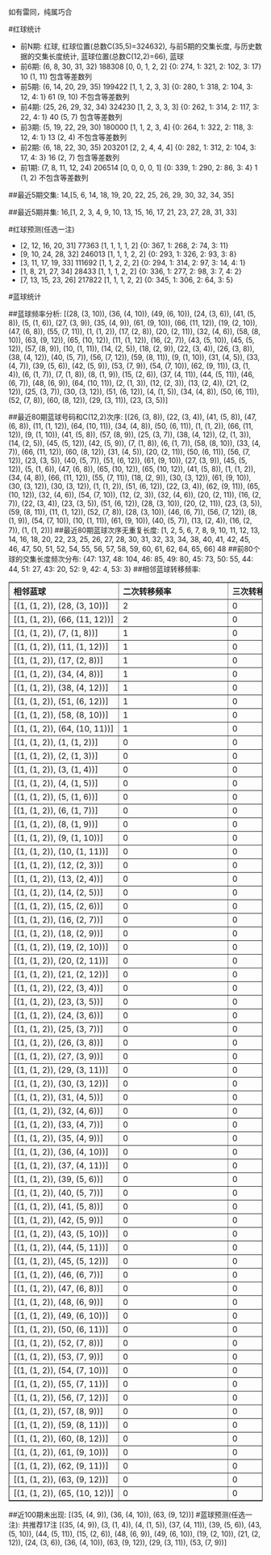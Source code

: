 <!-- 
.. title: 大乐透12013期(2012-02-06)数据分析报告
.. slug: dlott-12013-2012-02-06-report
.. date: 2012-02-07 08:00:00 UTC+08:00
.. tags: Lottery
.. link: 
.. description: 
.. type: text
-->

如有雷同，纯属巧合

<!-- TEASER_END-->

#红球统计

- 前N期: 红球, 红球位置(总数C(35,5)=324632), 与前5期的交集长度, 与历史数据的交集长度统计, 蓝球位置(总数C(12,2)=66), 蓝球
- 前6期: (6, 8, 30, 31, 32) 188308 [0, 0, 1, 2, 2] {0: 274, 1: 321, 2: 102, 3: 17} 10 (1, 11) 包含等差数列
- 前5期: (6, 14, 20, 29, 35) 199422 [1, 1, 2, 3, 3] {0: 280, 1: 318, 2: 104, 3: 12, 4: 1} 61 (9, 10) 不包含等差数列
- 前4期: (25, 26, 29, 32, 34) 324230 [1, 2, 3, 3, 3] {0: 262, 1: 314, 2: 117, 3: 22, 4: 1} 40 (5, 7) 包含等差数列
- 前3期: (5, 19, 22, 29, 30) 180000 [1, 1, 2, 3, 4] {0: 264, 1: 322, 2: 118, 3: 12, 4: 1} 13 (2, 4) 不包含等差数列
- 前2期: (6, 18, 22, 30, 35) 203201 [2, 2, 4, 4, 4] {0: 282, 1: 312, 2: 104, 3: 17, 4: 3} 16 (2, 7) 包含等差数列
- 前1期: (7, 8, 11, 12, 24) 206514 [0, 0, 0, 0, 1] {0: 339, 1: 290, 2: 86, 3: 4} 1 (1, 2) 不包含等差数列

##最近5期交集:
14,[5, 6, 14, 18, 19, 20, 22, 25, 26, 29, 30, 32, 34, 35]

##最近5期并集:
16,[1, 2, 3, 4, 9, 10, 13, 15, 16, 17, 21, 23, 27, 28, 31, 33]

#红球预测(任选一注)

- [2, 12, 16, 20, 31] 77363 [1, 1, 1, 1, 2] {0: 367, 1: 268, 2: 74, 3: 11}
- [9, 10, 24, 28, 32] 246013 [1, 1, 1, 2, 2] {0: 293, 1: 326, 2: 93, 3: 8}
- [3, 11, 17, 19, 33] 111692 [1, 1, 2, 2, 2] {0: 294, 1: 314, 2: 97, 3: 14, 4: 1}
- [1, 8, 21, 27, 34] 28433 [1, 1, 1, 2, 2] {0: 336, 1: 277, 2: 98, 3: 7, 4: 2}
- [7, 13, 15, 23, 26] 217822 [1, 1, 1, 2, 2] {0: 345, 1: 306, 2: 64, 3: 5}

#蓝球统计

##蓝球频率分析:
[(28, (3, 10)), (36, (4, 10)), (49, (6, 10)), (24, (3, 6)), (41, (5, 8)), (5, (1, 6)), (27, (3, 9)), (35, (4, 9)), (61, (9, 10)), (66, (11, 12)), (19, (2, 10)), (47, (6, 8)), (55, (7, 11)), (1, (1, 2)), (17, (2, 8)), (20, (2, 11)), (32, (4, 6)), (58, (8, 10)), (63, (9, 12)), (65, (10, 12)), (11, (1, 12)), (16, (2, 7)), (43, (5, 10)), (45, (5, 12)), (57, (8, 9)), (10, (1, 11)), (14, (2, 5)), (18, (2, 9)), (22, (3, 4)), (26, (3, 8)), (38, (4, 12)), (40, (5, 7)), (56, (7, 12)), (59, (8, 11)), (9, (1, 10)), (31, (4, 5)), (33, (4, 7)), (39, (5, 6)), (42, (5, 9)), (53, (7, 9)), (54, (7, 10)), (62, (9, 11)), (3, (1, 4)), (6, (1, 7)), (7, (1, 8)), (8, (1, 9)), (15, (2, 6)), (37, (4, 11)), (44, (5, 11)), (46, (6, 7)), (48, (6, 9)), (64, (10, 11)), (2, (1, 3)), (12, (2, 3)), (13, (2, 4)), (21, (2, 12)), (25, (3, 7)), (30, (3, 12)), (51, (6, 12)), (4, (1, 5)), (34, (4, 8)), (50, (6, 11)), (52, (7, 8)), (60, (8, 12)), (29, (3, 11)), (23, (3, 5))]

##最近80期蓝球号码和C(12,2)次序:
[(26, (3, 8)), (22, (3, 4)), (41, (5, 8)), (47, (6, 8)), (11, (1, 12)), (64, (10, 11)), (34, (4, 8)), (50, (6, 11)), (1, (1, 2)), (66, (11, 12)), (9, (1, 10)), (41, (5, 8)), (57, (8, 9)), (25, (3, 7)), (38, (4, 12)), (2, (1, 3)), (14, (2, 5)), (45, (5, 12)), (42, (5, 9)), (7, (1, 8)), (6, (1, 7)), (58, (8, 10)), (33, (4, 7)), (66, (11, 12)), (60, (8, 12)), (31, (4, 5)), (20, (2, 11)), (50, (6, 11)), (56, (7, 12)), (23, (3, 5)), (40, (5, 7)), (51, (6, 12)), (61, (9, 10)), (27, (3, 9)), (45, (5, 12)), (5, (1, 6)), (47, (6, 8)), (65, (10, 12)), (65, (10, 12)), (41, (5, 8)), (1, (1, 2)), (34, (4, 8)), (66, (11, 12)), (55, (7, 11)), (18, (2, 9)), (30, (3, 12)), (61, (9, 10)), (30, (3, 12)), (30, (3, 12)), (1, (1, 2)), (51, (6, 12)), (22, (3, 4)), (62, (9, 11)), (65, (10, 12)), (32, (4, 6)), (54, (7, 10)), (12, (2, 3)), (32, (4, 6)), (20, (2, 11)), (16, (2, 7)), (22, (3, 4)), (23, (3, 5)), (51, (6, 12)), (28, (3, 10)), (20, (2, 11)), (23, (3, 5)), (59, (8, 11)), (11, (1, 12)), (52, (7, 8)), (28, (3, 10)), (46, (6, 7)), (56, (7, 12)), (8, (1, 9)), (54, (7, 10)), (10, (1, 11)), (61, (9, 10)), (40, (5, 7)), (13, (2, 4)), (16, (2, 7)), (1, (1, 2))]
##最近80期蓝球次序无重复长度:
[1, 2, 5, 6, 7, 8, 9, 10, 11, 12, 13, 14, 16, 18, 20, 22, 23, 25, 26, 27, 28, 30, 31, 32, 33, 34, 38, 40, 41, 42, 45, 46, 47, 50, 51, 52, 54, 55, 56, 57, 58, 59, 60, 61, 62, 64, 65, 66] 48
##前80个球的交集长度频次分布:
{47: 137, 48: 104, 46: 85, 49: 80, 45: 73, 50: 55, 44: 44, 51: 27, 43: 20, 52: 9, 42: 4, 53: 3}
##相邻蓝球转移频率:
<table border="1" class="table table-striped dataframe">
  <thead>
    <tr style="text-align: left;">
      <th style="min-width: 200px;">相邻蓝球</th>
      <th style="min-width: 200px;">二次转移频率</th>
      <th style="min-width: 200px;">三次转移频率</th>
    </tr>
  </thead>
  <tbody>
    <tr>
      <td>  [(1, (1, 2)), (28, (3, 10))]</td>
      <td> 2</td>
      <td> 0</td>
    </tr>
    <tr>
      <td> [(1, (1, 2)), (66, (11, 12))]</td>
      <td> 2</td>
      <td> 0</td>
    </tr>
    <tr>
      <td>    [(1, (1, 2)), (7, (1, 8))]</td>
      <td> 1</td>
      <td> 0</td>
    </tr>
    <tr>
      <td>  [(1, (1, 2)), (11, (1, 12))]</td>
      <td> 1</td>
      <td> 0</td>
    </tr>
    <tr>
      <td>   [(1, (1, 2)), (17, (2, 8))]</td>
      <td> 1</td>
      <td> 0</td>
    </tr>
    <tr>
      <td>   [(1, (1, 2)), (34, (4, 8))]</td>
      <td> 1</td>
      <td> 0</td>
    </tr>
    <tr>
      <td>  [(1, (1, 2)), (38, (4, 12))]</td>
      <td> 1</td>
      <td> 0</td>
    </tr>
    <tr>
      <td>  [(1, (1, 2)), (51, (6, 12))]</td>
      <td> 1</td>
      <td> 0</td>
    </tr>
    <tr>
      <td>  [(1, (1, 2)), (58, (8, 10))]</td>
      <td> 1</td>
      <td> 0</td>
    </tr>
    <tr>
      <td> [(1, (1, 2)), (64, (10, 11))]</td>
      <td> 1</td>
      <td> 0</td>
    </tr>
    <tr>
      <td>    [(1, (1, 2)), (1, (1, 2))]</td>
      <td> 0</td>
      <td> 0</td>
    </tr>
    <tr>
      <td>    [(1, (1, 2)), (2, (1, 3))]</td>
      <td> 0</td>
      <td> 0</td>
    </tr>
    <tr>
      <td>    [(1, (1, 2)), (3, (1, 4))]</td>
      <td> 0</td>
      <td> 0</td>
    </tr>
    <tr>
      <td>    [(1, (1, 2)), (4, (1, 5))]</td>
      <td> 0</td>
      <td> 0</td>
    </tr>
    <tr>
      <td>    [(1, (1, 2)), (5, (1, 6))]</td>
      <td> 0</td>
      <td> 0</td>
    </tr>
    <tr>
      <td>    [(1, (1, 2)), (6, (1, 7))]</td>
      <td> 0</td>
      <td> 0</td>
    </tr>
    <tr>
      <td>    [(1, (1, 2)), (8, (1, 9))]</td>
      <td> 0</td>
      <td> 0</td>
    </tr>
    <tr>
      <td>   [(1, (1, 2)), (9, (1, 10))]</td>
      <td> 0</td>
      <td> 0</td>
    </tr>
    <tr>
      <td>  [(1, (1, 2)), (10, (1, 11))]</td>
      <td> 0</td>
      <td> 0</td>
    </tr>
    <tr>
      <td>   [(1, (1, 2)), (12, (2, 3))]</td>
      <td> 0</td>
      <td> 0</td>
    </tr>
    <tr>
      <td>   [(1, (1, 2)), (13, (2, 4))]</td>
      <td> 0</td>
      <td> 0</td>
    </tr>
    <tr>
      <td>   [(1, (1, 2)), (14, (2, 5))]</td>
      <td> 0</td>
      <td> 0</td>
    </tr>
    <tr>
      <td>   [(1, (1, 2)), (15, (2, 6))]</td>
      <td> 0</td>
      <td> 0</td>
    </tr>
    <tr>
      <td>   [(1, (1, 2)), (16, (2, 7))]</td>
      <td> 0</td>
      <td> 0</td>
    </tr>
    <tr>
      <td>   [(1, (1, 2)), (18, (2, 9))]</td>
      <td> 0</td>
      <td> 0</td>
    </tr>
    <tr>
      <td>  [(1, (1, 2)), (19, (2, 10))]</td>
      <td> 0</td>
      <td> 0</td>
    </tr>
    <tr>
      <td>  [(1, (1, 2)), (20, (2, 11))]</td>
      <td> 0</td>
      <td> 0</td>
    </tr>
    <tr>
      <td>  [(1, (1, 2)), (21, (2, 12))]</td>
      <td> 0</td>
      <td> 0</td>
    </tr>
    <tr>
      <td>   [(1, (1, 2)), (22, (3, 4))]</td>
      <td> 0</td>
      <td> 0</td>
    </tr>
    <tr>
      <td>   [(1, (1, 2)), (23, (3, 5))]</td>
      <td> 0</td>
      <td> 0</td>
    </tr>
    <tr>
      <td>   [(1, (1, 2)), (24, (3, 6))]</td>
      <td> 0</td>
      <td> 0</td>
    </tr>
    <tr>
      <td>   [(1, (1, 2)), (25, (3, 7))]</td>
      <td> 0</td>
      <td> 0</td>
    </tr>
    <tr>
      <td>   [(1, (1, 2)), (26, (3, 8))]</td>
      <td> 0</td>
      <td> 0</td>
    </tr>
    <tr>
      <td>   [(1, (1, 2)), (27, (3, 9))]</td>
      <td> 0</td>
      <td> 0</td>
    </tr>
    <tr>
      <td>  [(1, (1, 2)), (29, (3, 11))]</td>
      <td> 0</td>
      <td> 0</td>
    </tr>
    <tr>
      <td>  [(1, (1, 2)), (30, (3, 12))]</td>
      <td> 0</td>
      <td> 0</td>
    </tr>
    <tr>
      <td>   [(1, (1, 2)), (31, (4, 5))]</td>
      <td> 0</td>
      <td> 0</td>
    </tr>
    <tr>
      <td>   [(1, (1, 2)), (32, (4, 6))]</td>
      <td> 0</td>
      <td> 0</td>
    </tr>
    <tr>
      <td>   [(1, (1, 2)), (33, (4, 7))]</td>
      <td> 0</td>
      <td> 0</td>
    </tr>
    <tr>
      <td>   [(1, (1, 2)), (35, (4, 9))]</td>
      <td> 0</td>
      <td> 0</td>
    </tr>
    <tr>
      <td>  [(1, (1, 2)), (36, (4, 10))]</td>
      <td> 0</td>
      <td> 0</td>
    </tr>
    <tr>
      <td>  [(1, (1, 2)), (37, (4, 11))]</td>
      <td> 0</td>
      <td> 0</td>
    </tr>
    <tr>
      <td>   [(1, (1, 2)), (39, (5, 6))]</td>
      <td> 0</td>
      <td> 0</td>
    </tr>
    <tr>
      <td>   [(1, (1, 2)), (40, (5, 7))]</td>
      <td> 0</td>
      <td> 0</td>
    </tr>
    <tr>
      <td>   [(1, (1, 2)), (41, (5, 8))]</td>
      <td> 0</td>
      <td> 0</td>
    </tr>
    <tr>
      <td>   [(1, (1, 2)), (42, (5, 9))]</td>
      <td> 0</td>
      <td> 0</td>
    </tr>
    <tr>
      <td>  [(1, (1, 2)), (43, (5, 10))]</td>
      <td> 0</td>
      <td> 0</td>
    </tr>
    <tr>
      <td>  [(1, (1, 2)), (44, (5, 11))]</td>
      <td> 0</td>
      <td> 0</td>
    </tr>
    <tr>
      <td>  [(1, (1, 2)), (45, (5, 12))]</td>
      <td> 0</td>
      <td> 0</td>
    </tr>
    <tr>
      <td>   [(1, (1, 2)), (46, (6, 7))]</td>
      <td> 0</td>
      <td> 0</td>
    </tr>
    <tr>
      <td>   [(1, (1, 2)), (47, (6, 8))]</td>
      <td> 0</td>
      <td> 0</td>
    </tr>
    <tr>
      <td>   [(1, (1, 2)), (48, (6, 9))]</td>
      <td> 0</td>
      <td> 0</td>
    </tr>
    <tr>
      <td>  [(1, (1, 2)), (49, (6, 10))]</td>
      <td> 0</td>
      <td> 0</td>
    </tr>
    <tr>
      <td>  [(1, (1, 2)), (50, (6, 11))]</td>
      <td> 0</td>
      <td> 0</td>
    </tr>
    <tr>
      <td>   [(1, (1, 2)), (52, (7, 8))]</td>
      <td> 0</td>
      <td> 0</td>
    </tr>
    <tr>
      <td>   [(1, (1, 2)), (53, (7, 9))]</td>
      <td> 0</td>
      <td> 0</td>
    </tr>
    <tr>
      <td>  [(1, (1, 2)), (54, (7, 10))]</td>
      <td> 0</td>
      <td> 0</td>
    </tr>
    <tr>
      <td>  [(1, (1, 2)), (55, (7, 11))]</td>
      <td> 0</td>
      <td> 0</td>
    </tr>
    <tr>
      <td>  [(1, (1, 2)), (56, (7, 12))]</td>
      <td> 0</td>
      <td> 0</td>
    </tr>
    <tr>
      <td>   [(1, (1, 2)), (57, (8, 9))]</td>
      <td> 0</td>
      <td> 0</td>
    </tr>
    <tr>
      <td>  [(1, (1, 2)), (59, (8, 11))]</td>
      <td> 0</td>
      <td> 0</td>
    </tr>
    <tr>
      <td>  [(1, (1, 2)), (60, (8, 12))]</td>
      <td> 0</td>
      <td> 0</td>
    </tr>
    <tr>
      <td>  [(1, (1, 2)), (61, (9, 10))]</td>
      <td> 0</td>
      <td> 0</td>
    </tr>
    <tr>
      <td>  [(1, (1, 2)), (62, (9, 11))]</td>
      <td> 0</td>
      <td> 0</td>
    </tr>
    <tr>
      <td>  [(1, (1, 2)), (63, (9, 12))]</td>
      <td> 0</td>
      <td> 0</td>
    </tr>
    <tr>
      <td> [(1, (1, 2)), (65, (10, 12))]</td>
      <td> 0</td>
      <td> 0</td>
    </tr>
  </tbody>
</table>
##近100期未出现:
[(35, (4, 9)), (36, (4, 10)), (63, (9, 12))]
#蓝球预测(任选一注):
共推荐17注
[(35, (4, 9)), (3, (1, 4)), (4, (1, 5)), (37, (4, 11)), (39, (5, 6)), (43, (5, 10)), (44, (5, 11)), (15, (2, 6)), (48, (6, 9)), (49, (6, 10)), (19, (2, 10)), (21, (2, 12)), (24, (3, 6)), (36, (4, 10)), (63, (9, 12)), (29, (3, 11)), (53, (7, 9))]

